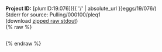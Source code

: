**Project ID:** [plumID:19.076]({{ '/' | absolute_url }}eggs/19/076/)  
Stderr for source:  Pulling/000100/pleq1   
(download [zipped raw stdout](pleq1.plumed_master.stdout.txt.zip))  
{% raw %}
<pre>
</pre>
{% endraw %}
